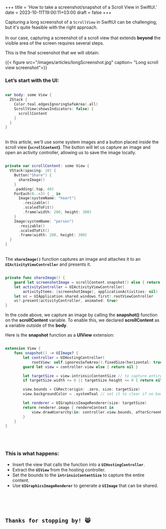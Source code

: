 +++
title = 'How to take a screenshot/snapshot of a Scroll View in SwiftUI.'
date = 2023-10-11T19:00:11+03:00
draft = false
+++

<link rel="stylesheet" href="/css/custom-highlight.css">

Capturing a long screenshot of a `ScrollView` in SwiftUI can be challenging, but it's quite feasible with the right approach.\
\
In our case, capturing a screenshot of a scroll view that extends **beyond** the visible area of the screen requires several steps.

This is the final screenshot that we will obtain:

{{< figure src="/images/articles/longScreenshot.jpg" caption= "Long scroll view screenshot">}}

### Let’s start with the UI:

```swift

var body: some View {
  ZStack {
    Color.teal.edgesIgnoringSafeArea(.all)
    ScrollView(showsIndicators: false) {
      scrollContent
    }
  }
}

```

\
In this article, we'll use some system images and a button placed inside the scroll view **(`scrollContent`)**. The button will let us capture an image and open an activity controller, allowing us to save the image locally.

```swift

private var scrollContent: some View {
  VStack(spacing: 10) {
    Button("Share") {
      shareImage()
    }
    .padding(.top, 40)
    ForEach(0..<3) { _ in
      Image(systemName: "heart")
        .resizable()
        .scaledToFit()
        .frame(width: 200, height: 300)
    }
    Image(systemName: "person")
      .resizable()
      .scaledToFit()
      .frame(width: 200, height: 300)
  }
}
```

\
The **`shareImage()`** function captures an image and attaches it to an **`UIActivityViewController`** and presents it.

```swift

private func shareImage() {
    guard let screenshotImage = scrollContent.snapshot() else { return }
    let activityController = UIActivityViewController(
        activityItems: [screenshotImage], applicationActivities: nil)
    let vc = UIApplication.shared.windows.first!.rootViewController
    vc?.present(activityController, animated: true)
}
```

In the code above, we capture an image by calling the **snapshot()** function on the **scrollContent** variable. To enable this, we declared **scrollContent** as a variable outside of the **body**.

Here is the **snapshot** function as a **UIView** extension:

```swift

extension View {
    func snapshot() -> UIImage? {
        let controller = UIHostingController(
            rootView: self.ignoresSafeArea().fixedSize(horizontal: true, vertical: true))
        guard let view = controller.view else { return nil }

        let targetSize = view.intrinsicContentSize // to capture entire scroll content
        if targetSize.width <= 0 || targetSize.height <= 0 { return nil }

        view.bounds = CGRect(origin: .zero, size: targetSize)
        view.backgroundColor = .systemTeal // set it to clear if no background color is preffered

        let renderer = UIGraphicsImageRenderer(size: targetSize)
        return renderer.image { rendereContext in
            view.drawHierarchy(in: controller.view.bounds, afterScreenUpdates: true)
        }
    }
}
```

\
<br>

### This is what happens:

- Insert the view that calls the function into a **`UIHostingController`**.
- Extract the **`UIView`** from the hosting controller.
- Set the bounds to the **`intrinsicContentSize`** to capture the entire content.
- Use **`UIGraphicsImageRenderer`** to generate a **`UIImage`** that can be shared.

\
\
<br>

## `Thanks for stopping by! 😸`

<!-- ## Step 1: Import Necessary Frameworks

First, ensure you have imported the necessary frameworks:

```swift
import SwiftUI
import UIKit
``` -->
